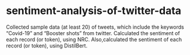 # sentiment-analysis-of-twitter-data
Collected  sample data (at least 20) of tweets, which include the keywords “Covid-19” and “Booster shots” from twitter.
Calculated the sentiment of each record (or token), using NRC. Also,calculated the sentiment of each record (or token), using DistilBert.
